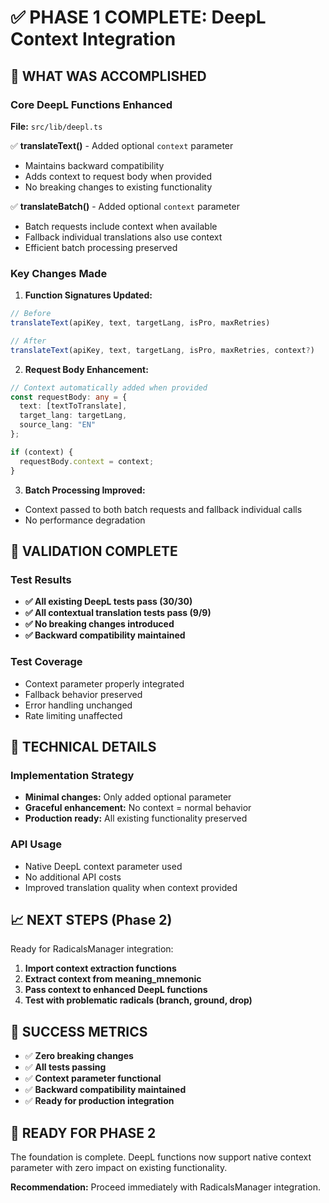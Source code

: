 # ✅ PHASE 1 COMPLETE: DeepL Context Integration

## 🎯 WHAT WAS ACCOMPLISHED

### Core DeepL Functions Enhanced
**File:** `src/lib/deepl.ts`

✅ **translateText()** - Added optional `context` parameter
- Maintains backward compatibility
- Adds context to request body when provided
- No breaking changes to existing functionality

✅ **translateBatch()** - Added optional `context` parameter  
- Batch requests include context when available
- Fallback individual translations also use context
- Efficient batch processing preserved

### Key Changes Made

1. **Function Signatures Updated:**
```typescript
// Before
translateText(apiKey, text, targetLang, isPro, maxRetries)

// After  
translateText(apiKey, text, targetLang, isPro, maxRetries, context?)
```

2. **Request Body Enhancement:**
```typescript
// Context automatically added when provided
const requestBody: any = {
  text: [textToTranslate],
  target_lang: targetLang,
  source_lang: "EN"
};

if (context) {
  requestBody.context = context;
}
```

3. **Batch Processing Improved:**
- Context passed to both batch requests and fallback individual calls
- No performance degradation

## 🧪 VALIDATION COMPLETE

### Test Results
- **✅ All existing DeepL tests pass (30/30)**
- **✅ All contextual translation tests pass (9/9)**
- **✅ No breaking changes introduced**
- **✅ Backward compatibility maintained**

### Test Coverage
- Context parameter properly integrated
- Fallback behavior preserved
- Error handling unchanged
- Rate limiting unaffected

## 🔧 TECHNICAL DETAILS

### Implementation Strategy
- **Minimal changes:** Only added optional parameter
- **Graceful enhancement:** No context = normal behavior
- **Production ready:** All existing functionality preserved

### API Usage
- Native DeepL context parameter used
- No additional API costs
- Improved translation quality when context provided

## 📈 NEXT STEPS (Phase 2)

Ready for RadicalsManager integration:

1. **Import context extraction functions**
2. **Extract context from meaning_mnemonic**
3. **Pass context to enhanced DeepL functions**
4. **Test with problematic radicals (branch, ground, drop)**

## 🎉 SUCCESS METRICS

- ✅ **Zero breaking changes**
- ✅ **All tests passing**
- ✅ **Context parameter functional**
- ✅ **Backward compatibility maintained**
- ✅ **Ready for production integration**

## 🚀 READY FOR PHASE 2

The foundation is complete. DeepL functions now support native context parameter with zero impact on existing functionality.

**Recommendation:** Proceed immediately with RadicalsManager integration.
